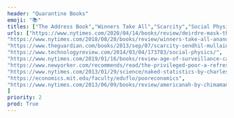 ```yaml
---
header: "Quarantine Books"
emoji: "📚"
titles: ["The Address Book","Winners Take All","Scarcity","Social Physics","The Age of Surveillance Capitalism","Grit","The Privileged Poor","Naked Statistics","Poor Economics","Americanah"]
urls: ["https://www.nytimes.com/2020/04/14/books/review/deirdre-mask-the-address-book.html",
"https://www.nytimes.com/2018/08/20/books/review/winners-take-all-anand-giridharadas.html",
"https://www.theguardian.com/books/2013/sep/07/scarcity-sendhil-mullainathan-shafir-review",
"https://www.technologyreview.com/2014/03/04/173783/social-physics/",
"https://www.nytimes.com/2019/01/16/books/review-age-of-surveillance-capitalism-shoshana-zuboff.html","https://www.newyorker.com/culture/culture-desk/the-limits-of-grit",
"https://www.newyorker.com/recommends/read/the-privileged-poor-a-refreshing-antidote-to-our-obsession-with-the-college-admissions-scandal",
"https://www.nytimes.com/2013/01/29/science/naked-statistics-by-charles-wheelan-review.html",
"https://economics.mit.edu/faculty/eduflo/pooreconomics",
"https://www.nytimes.com/2013/06/09/books/review/americanah-by-chimamanda-ngozi-adichie.html"
]
priority: 2
prod: True
---
```


<!--
        </a>`,
        `<a aria-label="Americanah"
          
          href="https://www.nytimes.com/2013/06/09/books/review/americanah-by-chimamanda-ngozi-adichie.html"
        >
          Americanah
        </a>` -->